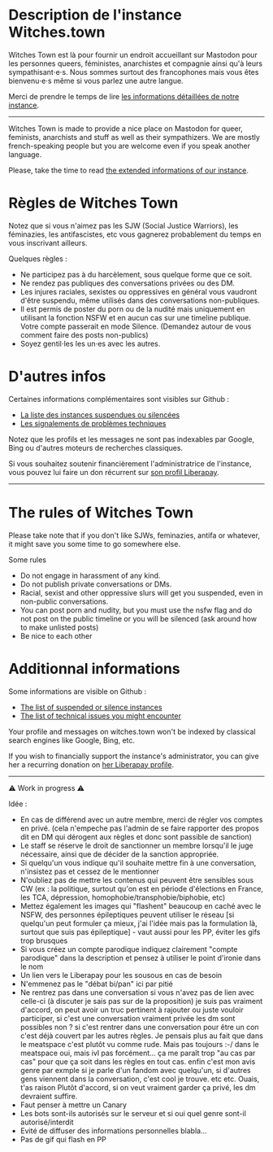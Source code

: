 # Description de l'instance Witches.town

Witches Town est là pour fournir un endroit accueillant sur Mastodon pour les personnes queers, féministes, anarchistes et compagnie ainsi qu'à leurs sympathisant⋅e⋅s. Nous sommes surtout des francophones mais vous êtes bienvenu⋅e⋅s même si vous parlez une autre langue.

Merci de prendre le temps de lire [les informations détaillées de notre instance](https://witches.town/about/more).

---

Witches Town is made to provide a nice place on Mastodon for queer, feminists, anarchists and stuff as well as their sympathizers. We are mostly french-speaking people but you are welcome even if you speak another language.

Please, take the time to read [the extended informations of our instance](https://witches.town/about/more).

# Règles de Witches Town

Notez que si vous n'aimez pas les SJW (Social Justice Warriors), les féminazies, les antifascistes, etc vous gagnerez probablement du temps en vous inscrivant ailleurs.

Quelques règles :

- Ne participez pas à du harcèlement, sous quelque forme que ce soit.
- Ne rendez pas publiques des conversations privées ou des DM.
- Les injures raciales, sexistes ou oppressives en général vous vaudront d'être suspendu, même utilisés dans des conversations non-publiques.
- Il est permis de poster du porn ou de la nudité mais uniquement en utilisant la fonction NSFW et en aucun cas sur une timeline publique. Votre compte passerait en mode Silence. (Demandez autour de vous comment faire des posts non-publics)
- Soyez gentil⋅les les un⋅es avec les autres.

# D'autres infos

Certaines informations complémentaires sont visibles sur Github :

- [La liste des instances suspendues ou silencées](https://github.com/WitchesTown/InstanceInternals/blob/master/Blocklist.md)
- [Les signalements de problèmes techniques](https://github.com/WitchesTown/mastodon/issues)

Notez que les profils et les messages ne sont pas indexables par Google, Bing ou d'autres moteurs de recherches classiques.

Si vous souhaitez soutenir financièrement l'administratrice de l'instance, vous pouvez lui faire un don récurrent sur [son profil Liberapay](https://liberapay.com/Alda).

---

# The rules of Witches Town

Please take note that if you don't like SJWs, feminazies, antifa or whatever, it might save you some time to go somewhere else.

Some rules

- Do not engage in harassment of any kind.
- Do not publish private conversations or DMs.
- Racial, sexist and other oppressive slurs will get you suspended, even in non-public conversations.
- You can post porn and nudity, but you must use the nsfw flag and do not post on the public timeline or you will be silenced (ask around how to make unlisted posts)
- Be nice to each other

# Additionnal informations

Some informations are visible on Github :

- [The list of suspended or silence instances](https://github.com/WitchesTown/InstanceInternals/blob/master/Blocklist.md)
- [The list of technical issues you might encounter](https://github.com/WitchesTown/mastodon/issues)

Your profile and messages on witches.town won't be indexed by classical search engines like Google, Bing, etc.

If you wish to financially support the instance's administrator, you can give her a recurring donation on [her Liberapay profile](https://liberapay.com/Alda).

---

⚠️ Work in progress ⚠️

Idée :
- En cas de différend avec un autre membre, merci de régler vos comptes en privé. (cela n'empeche pas l'admin de se faire rapporter des propos dit en DM qui dérogent aux règles et donc sont passible de sanction)
- Le staff se réserve le droit de sanctionner un membre lorsqu'il le juge nécessaire, ainsi que de décider de la sanction appropriée.
- Si quelqu'un vous indique qu'il souhaite mettre fin à une conversation, n'insistez pas et cessez de le mentionner
- N'oubliez pas de mettre les contenus qui peuvent être sensibles sous CW (ex : la politique, surtout qu'on est en période d'élections en France, les TCA, dépression, homophobie/transphobie/biphobie, etc)
- Mettez également les images qui "flashent" beaucoup en caché avec le NSFW, des personnes épileptiques peuvent utiliser le réseau [si quelqu'un peut formuler ça mieux, j'ai l'idée mais pas la formulation là, surtout que suis pas épileptique] - vaut aussi pour les PP, éviter les gifs trop brusques
- Si vous créez un compte parodique indiquez clairement "compte parodique" dans la description et pensez à utiliser le point d'ironie dans le nom
- Un lien vers le Liberapay pour les sousous en cas de besoin
- N'emmenez pas le "débat bi/pan" ici par pitié
- Ne rentrez pas dans une conversation si vous n'avez pas de lien avec celle-ci (à discuter je sais pas sur de la proposition) je suis pas vraiment d'accord, on peut avoir un truc pertinent à rajouter ou juste vouloir participer, si c'est une conversation vraiment privée les dm sont possibles non ? si c'est rentrer dans une conversation pour être un con c'est déjà couvert par les autres règles. Je pensais plus au fait que dans le meatspace c'est plutôt vu comme rude. Mais pas toujours :-/ dans le meatspace oui, mais ivl pas forcément... ça me paraît trop "au cas par cas" pour que ça soit dans les règles en tout cas. enfin c'est mon avis genre par exmple si je parle d'un fandom avec quelqu'un, si d'autres gens viennent dans la conversation, c'est cool je trouve. etc etc. Ouais, t'as raison Plutôt d'accord, si on veut vraiment garder ça privé, les dm devraient suffire.
- Faut penser à mettre un Canary
- Les bots sont-ils autorisés sur le serveur et  si oui quel genre sont-il autorisé/interdit
- Evité de diffuser des informations personnelles blabla...
- Pas de gif qui flash en PP
